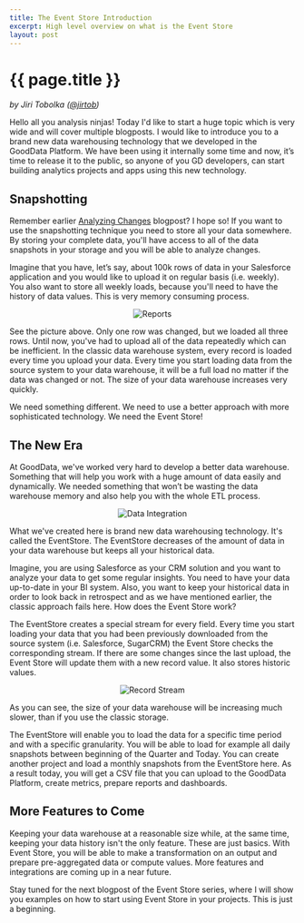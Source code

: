```yaml
---
title: The Event Store Introduction
excerpt: High level overview on what is the Event Store
layout: post
---
```


# {{ page.title }}

_by Jiri Tobolka ([@jirtob](http://twitter.com/jirtob))_

Hello all you analysis ninjas! Today I'd like to start a huge topic which is very wide and will cover multiple blogposts. I would like to introduce you to a brand new data warehousing technology that we developed in the GoodData Platform. We have been using it internally some time and now, it’s time to release it to the public, so anyone of you GD developers, can start building analytics projects and apps using this new technology.

## Snapshotting

Remember earlier [Analyzing Changes](http://developer.gooddata.com/blog/2011/07/29/Analyzing-Change/) blogpost? I hope so! If you want to use the snapshotting technique you need to store all your data somewhere. By storing your complete data, you'll have access to all of the data snapshots in your storage and you will be able to analyze changes. 

Imagine that you have, let’s say, about 100k rows of data in your Salesforce application and you would like to upload it on regular basis (i.e. weekly). You also want to store all weekly loads, because you'll need to have the history of data values. This is very memory consuming process.

<p>
<center><img src="{{ site.root }}/images/posts/event-store/snapshots.png" alt="Reports"></center>
</p>

See the picture above. Only one row was changed, but we loaded all three rows. Until now, you've had to upload all of the data repeatedly which can be inefficient. In the classic data warehouse system, every record is loaded every time you upload your data. Every time you start loading data from the source system to your data warehouse, it will be a full load no matter if the data was changed or not. The size of your data warehouse increases very quickly.

We need something different. We need to use a better approach with more sophisticated technology. We need the Event Store!

## The New Era

At GoodData, we've worked very hard to develop a better data warehouse. Something that will help you work with a huge amount of data easily and dynamically. We needed something that won’t be wasting the data warehouse memory and also help you with the whole ETL process.

<p>
<center><img src="{{ site.root }}/images/posts/event-store/es_schema.png" alt="Data Integration"></center>
</p>

What we've created here is brand new data warehousing technology. It's called the EventStore. The EventStore decreases of the amount of data in your data warehouse but keeps all your historical data.

Imagine, you are using Salesforce as your CRM solution and you want to analyze your data to get some regular insights. You need to have your data up-to-date in your BI system. Also, you want to keep your historical data in order to look back in retrospect and as we have mentioned earlier, the classic approach fails here. How does the Event Store work?

The EventStore creates a special stream for every field. Every time you start loading your data that you had been previously downloaded from the source system (i.e. Salesforce, SugarCRM) the Event Store checks the corresponding stream. If there are some changes since the last upload, the Event Store will update them with a new record value. It also stores historic values.

<p>
<center><img src="{{ site.root }}/images/posts/event-store/record_stream.png" alt="Record Stream"></center>
</p>

As you can see, the size of your data warehouse will be increasing much slower, than if you use the classic storage.

The EventStore will enable you to load the data for a specific time period and with a specific granularity. You will be able to load for example all daily snapshots between beginning of the Quarter and Today. You can create another project and load a monthly snapshots from the EventStore here. As a result today, you will get a CSV file that you can upload to the GoodData Platform, create metrics, prepare reports and dashboards.

## More Features to Come

Keeping your data warehouse at a reasonable size while, at the same time, keeping your data history isn't the only feature. These are just basics. With Event Store, you will be able to make a transformation on an output and prepare pre-aggregated data or compute values. More features and integrations are coming up in a near future.

Stay tuned for the next blogpost of the Event Store series, where I will show you examples on how to start using Event Store in your projects. This is just a beginning.
